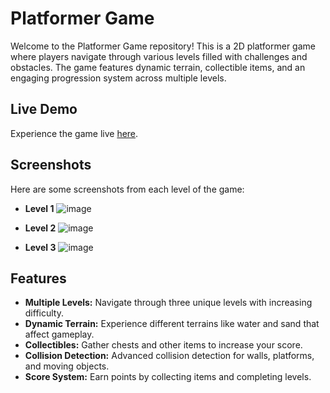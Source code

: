 # Platformer Game

Welcome to the Platformer Game repository! This is a 2D platformer game where players navigate through various levels filled with challenges and obstacles. The game features dynamic terrain, collectible items, and an engaging progression system across multiple levels.

## Live Demo

Experience the game live [here](https://poetic-zabaione-3c24e1.netlify.app).

## Screenshots

Here are some screenshots from each level of the game:

- **Level 1**
![image](https://github.com/user-attachments/assets/2ca463ac-221f-461d-9e12-66278273e9b9)

- **Level 2**
![image](https://github.com/user-attachments/assets/fb838f88-32c3-4ad1-832a-dbc83facf57e)

- **Level 3**
![image](https://github.com/user-attachments/assets/4819ce72-dcd2-48cb-b746-73efb86a3fb8)


## Features

- **Multiple Levels:** Navigate through three unique levels with increasing difficulty.
- **Dynamic Terrain:** Experience different terrains like water and sand that affect gameplay.
- **Collectibles:** Gather chests and other items to increase your score.
- **Collision Detection:** Advanced collision detection for walls, platforms, and moving objects.
- **Score System:** Earn points by collecting items and completing levels.

